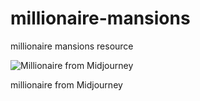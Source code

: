 # millionaire-mansions
millionaire mansions resource

![Millionaire from Midjourney](https://github.com/cpuncekar/millionaire-mansions/busterpunc_millionaire_mansion_1.png)


millionaire from Midjourney
